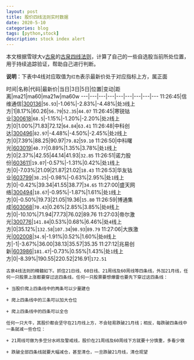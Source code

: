 ```yaml
---
layout: post
title: 股价四线法则实时数据
date: 2020-5-10
categories: blog
tags: [python,stock]
description: stock index alert
---
```



本文根据雪球大v[古泉](https://xueqiu.com/u/7148646888)的[古泉四线法则](https://xueqiu.com/7148646888/130498192)，计算了自己的一些自选股当前所处位置，用于持续追踪验证，帮助自己进行判断。

**说明**：下表中4线对应取值为`红色`表示最新价处于对应指标上方，属正面

时间|名称|代码|最新价|当日|3日|5日|位置|变动|距离|ma21|ma60|ma21w|ma60w
---|---|---|---|---|---|---|---|---
11:26:45|信维通信|[300136](https://xueqiu.com/S/SZ300136)|`56.93`|-1.06%|-2.83%|-4.48%|处`3`线上方|1|8.17%|60.26|`56.79`|`52.35`|`44.07`
11:26:45|寒锐钴业|[300618](https://xueqiu.com/S/SZ300618)|`68.5`|-1.15%|-1.20%|-2.20%|处`2`线上方|0|1.00%|71.83|72.12|`64.84`|`63.41`
11:26:48|中科创达|[300496](https://xueqiu.com/S/SZ300496)|`82.97`|-4.48%|-4.50%|-2.45%|处`2`线上方|0|7.39%|88.25|90.97|`79.82`|`59.10`
11:26:50|中科曙光|[603019](https://xueqiu.com/S/SH603019)|`40.77`|0.89%|1.35%|3.78%|处`1`线上方|0|2.37%|42.55|44.14|41.93|`32.85`
11:26:51|诺力股份|[603611](https://xueqiu.com/S/SH603611)|`19.07`|-0.57%|-1.31%|0.42%|处`1`线上方|0|-7.03%|21.09|21.87|21.02|`18.43`
11:26:53|华友钴业|[603799](https://xueqiu.com/S/SH603799)|`38.25`|-0.98%|-0.63%|2.95%|处`1`线上方|0|-0.42%|39.34|41.55|38.77|`34.65`
11:27:00|盛天网络|[300494](https://xueqiu.com/S/SZ300494)|`18.67`|-0.95%|-1.87%|1.61%|处`1`线上方|0|-0.50%|19.73|21.05|19.36|`15.80`
11:26:59|博通集成|[603068](https://xueqiu.com/S/SH603068)|`70.43`|0.26%|2.85%|3.85%|处`0`线上方|0|-10.10%|71.94|77.73|76.02|89.76
11:27:03|帝尔激光|[300776](https://xueqiu.com/S/SZ300776)|`141.84`|0.53%|0.68%|6.46%|处`4`线上方|0|35.12%|`132.58`|`107.34`|`98.93`|`89.79`
11:27:06|大族激光|[002008](https://xueqiu.com/S/SZ002008)|`34.9`|-1.91%|0.52%|1.60%|处`0`线上方|-1|-3.67%|36.00|38.13|35.57|35.35
11:27:12|兆易创新|[603986](https://xueqiu.com/S/SH603986)|`181.47`|-0.73%|0.55%|1.43%|处`1`线上方|0|-8.39%|190.55|220.52|216.91|`172.51`

```
古泉4线法则的精髓如下。抓住21日线、60日线、21周线及60周线等四条线，外加21月线，任何一只股票上涨都要穿过这四条线，任何一只股票要想爆雷也要先下穿过这四条线：

+ 当股价爬上四条线中的两条可以少量建仓

+ 爬上四条线中的三条可以加大仓位

+ 爬上四条线中的四条可以全仓

任何一只大牛，其股价都会坚守在21月线上方，不会轻易跌破21月线；相反，每跌破四条线中一条就减一些仓位：

+ 21周线可做为多空分水岭及警戒线，股价在21周线及60周线下方就要十分慎重，多看少做

+ 跌破全部四条线就要大幅减仓，甚至清仓，一旦跌破21月线，清仓观望
```